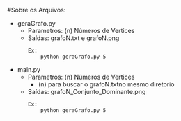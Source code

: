 #Sobre os Arquivos:
  - geraGrafo.py
    - Parametros:  (n) Números de Vertices
    - Saídas: grafoN.txt e grafoN.png
      ```
      Ex:
          python geraGrafo.py 5
      ```
  - main.py
    - Parametros:  (n) Números de Vertices
      - (n) para buscar o grafoN.txtno mesmo diretorio
    - Saídas: grafoN_Conjunto_Dominante.png
      ```
      Ex:
          python geraGrafo.py 5
      ```
